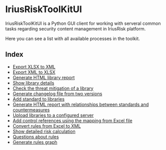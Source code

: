 # IriusRiskToolKitUI

IriusRiskToolKitUI is a Python GUI client for working with serveral common tasks regarding security content management in IriusRisk platform.

Here you can see a list with all available processes in the toolkit.

## Index

* [Export XLSX to XML](Export_XLSX_to_XML.md)
* [Export XML to XLSX](Export_XML_to_XLSX.md)
* [Generate HTML library report](Generate_HTML_library_report.md)
* [Show library details](Show_library_details.md)
* [Check the threat mitigation of a library](Check_the_threat_mitigation_of_a_library.md)
* [Generate changelog file from two versions](Generate_changelog_file_from_two_versions.md)
* [Add standard to libraries](Add_standard_to_libraries.md)
* [Generate HTML report with relationships between standards and countermeasures](Generate_HTML_report_with_relationships_between_standards_and_countermeasures.md)
* [Upload libraries to a configured server](Upload_libraries_to_a_configured_server.md)
* [Add control references using the mapping from Excel file](Add_control_references_using_the_mapping_from_Excel_file.md)
* [Convert rules from Excel to XML](Convert_rules_from_Excel_to_XML.md)
* [Show detailed risk calculation](Show_detailed_risk_calculation.md)
* [Questions about rules](Questions_about_rules.md)
* [Generate rules graph](Generate_rules_graph.md)

